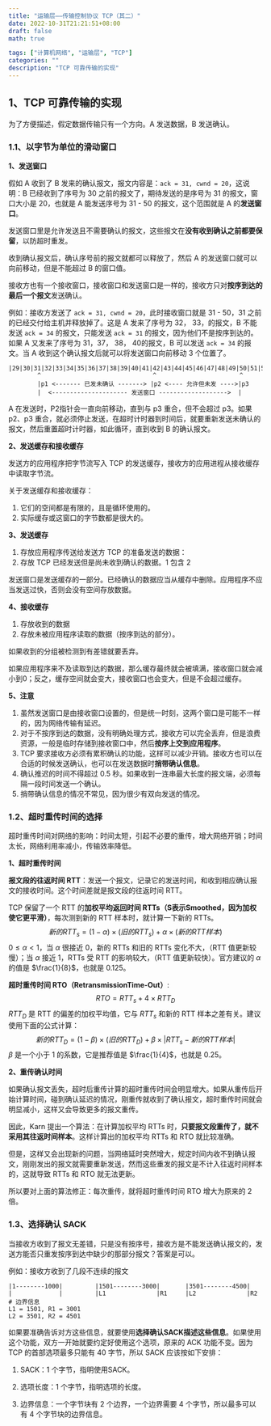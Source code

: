 ```yaml
---
title: "运输层——传输控制协议 TCP（其二）"
date: 2022-10-31T21:21:51+08:00
draft: false
math: true

tags: ["计算机网络", "运输层", "TCP"]
categories: ""
description: "TCP 可靠传输的实现"
---
```


## 1、TCP 可靠传输的实现

为了方便描述，假定数据传输只有一个方向。A 发送数据，B 发送确认。

### 1.1、以字节为单位的滑动窗口

**1、发送窗口**

假如 A 收到了 B 发来的确认报文，报文内容是：`ack = 31, cwnd = 20`，这说明：B 已经收到了序号为 30 之前的报文了，期待发送的是序号为 31 的报文，窗口大小是 20，也就是 A 能发送序号为 31 - 50 的报文，这个范围就是 A 的**发送窗口**。

发送窗口里是允许发送且不需要确认的报文，这些报文在**没有收到确认之前都要保留**，以防超时重发。

收到确认报文后，确认序号前的报文就都可以释放了，然后 A 的发送窗口就可以向前移动，但是不能超过 B 的窗口值。

接收方也有一个接收窗口，接收窗口和发送窗口是一样的，接收方只对**按序到达的最后一个报文**发送确认。

例如：接收方发送了 `ack = 31, cwnd = 20`，此时接收窗口就是 31 - 50，31 之前的已经交付给主机并释放掉了。这是 A 发来了序号为 32， 33，的报文，B 不能发送 `ack = 34` 的报文，只能发送 `ack = 31` 的报文，因为他们不是按序到达的。如果 A 又发来了序号为 31，37， 38， 40的报文，B 可以发送 `ack = 34` 的报文。当 A 收到这个确认报文后就可以将发送窗口向前移动 3 个位置了。

```
|29|30|31|32|33|34|35|36|37|38|39|40|41|42|43|44|45|46|47|48|49|50|51|52|53|54|55|
        ^                               ^                       ^
        |p1 <------- 已发未确认 -------> |p2 <---- 允许但未发 ---->|p3
        |  <--------------------- 发送窗口 ------------------->  |
```

A 在发送时，P2指针会一直向前移动，直到与 p3 重合，但不会超过 p3。如果 p2、p3 重合，就必须停止发送，在超时计时器到时间后，就要重新发送未确认的报文，然后重置超时计时器，如此循环，直到收到 B 的确认报文。

**2、发送缓存和接收缓存**

发送方的应用程序把字节流写入 TCP 的发送缓存，接收方的应用进程从接收缓存中读取字节流。

关于发送缓存和接收缓存：

1.   它们的空间都是有限的，且是循环使用的。
2.   实际缓存或这窗口的字节数都是很大的。

**3、发送缓存**

1.   存放应用程序传送给发送方 TCP 的准备发送的数据：
2.   存放 TCP 已经发送但是尚未收到确认的数据。1 包含 2

发送窗口是发送缓存的一部分。已经确认的数据应当从缓存中删除。应用程序不应当发送过快，否则会没有空间存放数据。

**4、接收缓存**

1.   存放收到的数据
2.   存放未被应用程序读取的数据（按序到达的部分）。

如果收到的分组被检测到有差错就要丢弃。

如果应用程序来不及读取到达的数据，那么缓存最终就会被填满，接收窗口就会减小到0；反之，缓存空间就会变大，接收窗口也会变大，但是不会超过缓存。

**5、注意**

1.   虽然发送窗口是由接收窗口设置的，但是统一时刻，这两个窗口是可能不一样的，因为网络传输有延迟。
2.   对于不按序到达的数据，没有明确处理方式，接收方可以完全丢弃，但是浪费资源，一般是临时存储到接收窗口中，然后**按序上交到应用程序**。
3.   TCP 要求接收方必须有累积确认的功能，这样可以减少开销。接收方也可以在合适的时候发送确认，也可以在发送数据时**捎带确认信息**。
4.   确认推迟的时间不得超过 0.5 秒。如果收到一连串最大长度的报文端，必须每隔一段时间发送一个确认。
5.   捎带确认信息的情况不常见，因为很少有双向发送的情况。

### 1.2、超时重传时间的选择

超时重传时间对网络的影响：时间太短，引起不必要的重传，增大网络开销；时间太长，网络利用率减小，传输效率降低。

**1、超时重传时间**

**报文段的往返时间 RTT**：发送一个报文，记录它的发送时间，和收到相应确认报文的接收时间。这个时间差就是报文段的往返时间 RTT。

TCP 保留了一个 RTT 的**加权平均返回时间 RTTs（S表示Smoothed，因为加权使它更平滑）**，每次测到新的 RTT 样本时，就计算一下新的 RTTs。
$$
新的 RTT_s = (1 - \alpha) \times (旧的 RTT_s) + \alpha \times (新的 RTT 样本)
$$
$0 \le \alpha \lt 1$，当 $\alpha$ 很接近 0，新的 RTTs 和旧的 RTTs 变化不大，（RTT 值更新较慢）；当 $\alpha$ 接近 1，RTTs 受 RTT 的影响较大，（RTT 值更新较快）。官方建议的 $\alpha$ 的值是 $\frac{1}{8}$，也就是 0.125。

**超时重传时间 RTO（RetransmissionTime-Out）**:
$$
RTO = RTT_s + 4 \times RTT_D
$$
$RTT_D$ 是 RTT 的偏差的加权平均值，它与 $RTT_s$ 和新的 RTT 样本之差有关。建议使用下面的公式计算：
$$
新的 RTT_D = (1 - \beta) \times (旧的 RTT_D) + \beta \times \lvert RTT_s - 新的 RTT 样本 \rvert
$$
$\beta$ 是一个小于 1 的系数，它是推荐值是 $\frac{1}{4}$，也就是 0.25。

**2、重传确认时间**

如果确认报文丢失，超时后重传计算的超时重传时间会明显增大。如果从重传后开始计算时间，碰到确认延迟的情况，刚重传就收到了确认报文，超时重传时间就会明显减小，这样又会导致更多的报文重传。

因此，Karn 提出一个算法：在计算加权平均 RTTs 时，**只要报文段重传了，就不采用其往返时间样本**。这样计算出的加权平均 RTTs 和 RTO 就比较准确。

但是，这样又会出现新的问题，当网络延时突然增大，规定时间内收不到确认报文，刚刚发出的报文就需要重新发送，然而这些重发的报文是不计入往返时间样本的，这就导致 RTTs 和 RTO 就无法更新。

所以要对上面的算法修正：每次重传，就将超时重传时间 RTO 增大为原来的 2 倍。

### 1.3、选择确认 SACK

当接收方收到了报文无差错，只是没有按序号，接收方是不能发送确认报文的，发送方能否只重发按序到达中缺少的那部分报文？答案是可以。

例如：接收方收到了几段不连续的报文

```
|1--------1000|         |1501--------3000|       |3501--------4500|
|             |         |L1              |R1     |L2              |R2
# 边界信息
L1 = 1501, R1 = 3001
L2 = 3501, R2 = 4501
```

如果要准确告诉对方这些信息，就要使用**选择确认SACK描述这些信息**。如果使用这个功能，双方一开始就要约定好使用这个选项，原来的 ACK 功能不变。因为 TCP 的首部选项最多只能有 40 字节，所以 SACK 应该按如下安排：

1.   SACK：1 个字节，指明使用SACK。

2.   选项长度：1 个字节，指明选项的长度。

3.   边界信息：一个字节块有 2 个边界，一个边界需要 4 个字节，所以最多可以有 4 个字节块的边界信息。